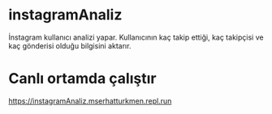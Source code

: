 # instagramAnaliz
İnstagram kullanıcı analizi yapar. Kullanıcının kaç takip ettiği, kaç takipçisi ve kaç gönderisi olduğu bilgisini aktarır.

# Canlı ortamda çalıştır
https://instagramAnaliz.mserhatturkmen.repl.run
